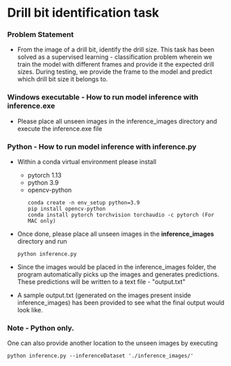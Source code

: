 # Drill bit identification task
### Problem Statement
- From the image of a drill bit, identify the drill size. This task has been solved as a supervised learning - classification problem wherein we train the model with different frames and provide it the expected drill sizes. During testing, we provide the frame to the model and predict which drill bit size it belongs to.

### **Windows executable** - How to run model inference with inference.exe
- Please place all unseen images in the inference_images directory and execute the inference.exe file

### **Python** - How to run model inference with inference.py

- Within a conda virtual environment please install 
    - pytorch 1.13
    - python 3.9
    - opencv-python
        ```
        conda create -n env_setup python=3.9
        pip install opencv-python
        conda install pytorch torchvision torchaudio -c pytorch (For MAC only)
        ```
- Once done, please place all unseen images in the **inference_images** directory and run

    ``` 
    python inference.py
    ```

- Since the images would be placed in the inference_images folder, the program automatically picks up the images and generates predictions. These predictions will be written to a text file - "output.txt"

- A sample output.txt (generated on the images present inside inference_images) has been provided to see what the final output would look like.


### Note - Python only.
One can also provide another location to the unseen images by executing

```
python inference.py --inferenceDataset './inference_images/'
```

 

